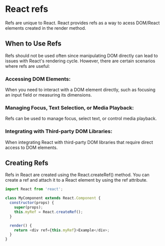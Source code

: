 # React refs

Refs are unique to React. React provides refs as a way to acess DOM/React elements created in the render method.

## When to Use Refs

Refs should not be used often since manipulating DOM directly can lead to issues with React's rendering cycle. However, there are certain scenarios where refs are useful:

### Accessing DOM Elements: 
When you need to interact with a DOM element directly, such as focusing an input field or measuring its dimensions.

### Managing Focus, Text Selection, or Media Playback: 
Refs can be used to manage focus, select text, or control media playback.

### Integrating with Third-party DOM Libraries: 
When integrating React with third-party DOM libraries that require direct access to DOM elements.

## Creating Refs

Refs in React are created using the React.createRef() method. You can create a ref and attach it to a React element by using the ref attribute.

```javascript
import React from 'react';

class MyComponent extends React.Component {
  constructor(props) {
    super(props);
    this.myRef = React.createRef();
  }

  render() {
    return <div ref={this.myRef}>Example</div>;
  }
}
```